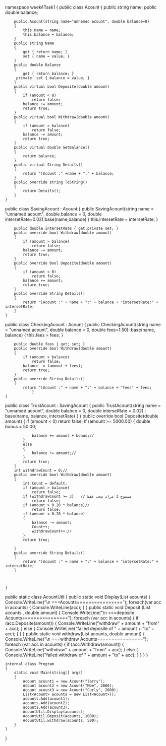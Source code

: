 namespace week4Task1
{
  public  class Acount
    {
        public string name;
        public double balance;

        public Acount(string name="unnamed acount", double balance=0)
        {
            this.name = name;
            this.balance = balance;
        }
        public string Name
        {
            get { return name; }
            set { name = value; }
        }
        public double Balance
        {
            get { return balance; }
         private  set { balance = value; }
        }
        public virtual bool Deposite(double amount)
        {
            if (amount < 0)
                return false;
            balance += amount;
            return true;
        }
        public virtual bool Withdraw(double amount)
        {
            if (amount > balance)
                return false;
            balance -= amount;
            return true;
        }
        public virtual double GetBalance()
        {
            return balance;
        }
        public virtual String Details()
        {
            return "[Acount :" +name + ":" + balance;
        }
        public override string ToString()
        {
            return Details();
        }
    }
   public class SavingAcount : Acount
    {
        public SavingAcount(string name = "unnamed acount", double balance = 0, double intersetRate=0.02):base(name,balance)
        {
            this.intersetRate = intersetRate;
        }

        public double intersetRate { get;private set; }
        public override bool Withdraw(double amount)
        {
            if (amount > balance)
                return false;
            balance -= amount;
            return true;
        }
        public override bool Deposite(double amount)
        {
            if (amount < 0)
                return false;
            balance += amount;
            return true;
        }
        public override String Details()
        {
            return "[Acount :" + name + ":" + balance + "intersetRate:" + intersetRate;
        }
    }
   public class CheckingAcount : Acount
    {
        public CheckingAcount(string name = "unnamed acount", double balance = 0, double fees=1.50): base(name, balance)
        {
            this.fees = fees;
        }

        public double fees { get; set; }
        public override bool Withdraw(double amount)
        {
            if (amount > balance)
                return false;
            balance -= (amount + fees);
            return true;
        }
        public override String Details()
        {
            return "[Acount :" + name + ":" + balance + "fees" + fees;
                }
    }
  public  class TrustAcount : SavingAcount
    {
        public TrustAcount(string name = "unnamed acount", double balance = 0, double intersetRate = 0.02) : base(name, balance, intersetRate) { }
        public override bool Deposite(double amount)
        {
            if (amount < 0)
                return false;
            if (amount >= 5000.00)
            {
                double bonus = 50.00;

                balance += amount + bonus;//
            }
            else
            {
                balance += amount;//
            }
            return true;
        }
        int withdrawCount = 0;//
        public override bool Withdraw(double amount)
        {
            int Count = default;
            if (amount > balance)
                return false;
            if (withdrawCount >= 3)   // مسموح 3 مرات سحب فقط
                return false;
            if (amount > 0.20 * balance)//
                return false;
            if (amount < 0.20 * balance)
            {
                balance -= amount;
                Count++;
                withdrawCount++;//
            }
            return true;

        }
        public override String Details()
        {
            return "[Acount :" + name + ":" + balance + "intersetRate:" + intersetRate;
        }



    }
   public static class AcountUtil
    {
       public  static  void  Display(List<Acount> acounts)
        {
            Console.WriteLine("\n ===Acounts================");
            foreach(var acc in acounts)
            {
                Console.WriteLine(acc);
            }
        }
      public   static void Deposit (List<Acount> acounts , double amount)
        {
            Console.WriteLine("\n ===deposite  Acounts================");
            foreach (var acc in acounts)
            {
                if (acc.Deposite(amount))
                {
                    Console.WriteLine("withdraw" + amount + "from" + acc);
                }
                else
                {
                    Console.WriteLine("failed deposite of " + amount + "to" + acc);
                }
            }
        }
       public  static void withdraw(List<Acount> acounts, double amount)
        {
            Console.WriteLine("\n ===withdraw  Acounts================");
            foreach (var acc in acounts)
            {
                if (acc.Withdraw(amount))
                {
                    Console.WriteLine("withdraw" + amount + "from" + acc);
                }
                else
                {
                    Console.WriteLine("failed withdraw of " + amount + "to" + acc);
                }
            }
        }
    }

    internal class Program
    {
        static void Main(string[] args)
        {
            Acount acount1 = new Acount("larry");
            Acount acount2 = new Acount("Moe", 2000);
            Acount acount3 = new Acount("Curly", 2000);
            List<Acount> acounts = new List<Acount>();
            acounts.Add(acount1);
            acounts.Add(acount2);
            acounts.Add(acount3);
            AcountUtil.Display(acounts);
            AcountUtil.Deposit(acounts, 1000);
            AcountUtil.withdraw(acounts, 500);
        }
    }
}

